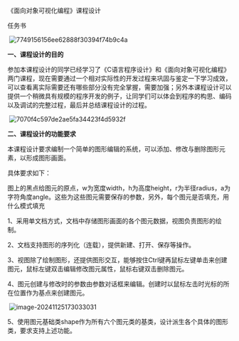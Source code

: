 《面向对象可视化编程》课程设计

任务书

​          ![7749156156ee62888f30394f74b9c4a](D:\Typora_MARKDOWN\7749156156ee62888f30394f74b9c4a.png)

**一、课程设计的目的**

参加本课程设计的同学已经学习了《C语言程序设计》和《面向对象可视化编程》两门课程，现在需要通过一个相对实际性的开发过程来巩固与鉴定一下学习成效，可以查看离实际需要还有哪些部分没有完全掌握，需要加强；另外本课程设计可以提供一个稍微具有规模的程序开发的例子，让同学们可以体会到程序的构思、编码以及调试的完整过程，最后并总结课程设计的过程。

​                          ![7070f4c597de2ae5fa34423f4d5932f](D:\Typora_MARKDOWN\7070f4c597de2ae5fa34423f4d5932f.png)

**二、课程设计的功能要求**

本课程设计要求编制一个简单的图形编辑的系统，可以添加、修改与删除图形元素，以形成图形画面。

具体要求如下：                               

图上的黑点给图元的原点，w为宽度width，h为高度height，r为半径radius，a为字符角度angle。这些为这些图元需要保存的参数，另外，每个图元是否填充，用什么模式填充

1、采用单文档方式，文档中存储图形画面的各个图元数据，视图负责图形的绘制。

2、文档支持图形的序列化（连载），提供新建、打开、保存等操作。

3、视图除了绘制图形，还提供图形交互，能够按住Ctrl键再鼠标左键单击来创建图元，鼠标左键双击编辑修改图元属性，鼠标右键双击删除图元。

4、图元创建与修改时的参数由参数对话框来编辑。创建时以鼠标左击时光标的所在位置作为基点来创建图元。

​       ![image-20241125173033031](D:\Typora_MARKDOWN\image-20241125173033031.png)                         

5、使用图元基础类shape作为所有六个图元类的基类，设计派生各个具体的图形类，要求支持上述功能。

 

 

